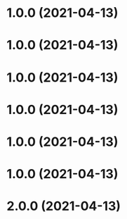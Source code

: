 # 1.0.0 (2021-04-13)

# 1.0.0 (2021-04-13)

# 1.0.0 (2021-04-13)

# 1.0.0 (2021-04-13)

# 1.0.0 (2021-04-13)

# 1.0.0 (2021-04-13)

# 2.0.0 (2021-04-13)

